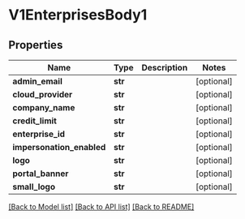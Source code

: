 # V1EnterprisesBody1

## Properties
Name | Type | Description | Notes
------------ | ------------- | ------------- | -------------
**admin_email** | **str** |  | [optional] 
**cloud_provider** | **str** |  | [optional] 
**company_name** | **str** |  | [optional] 
**credit_limit** | **str** |  | [optional] 
**enterprise_id** | **str** |  | [optional] 
**impersonation_enabled** | **str** |  | [optional] 
**logo** | **str** |  | [optional] 
**portal_banner** | **str** |  | [optional] 
**small_logo** | **str** |  | [optional] 

[[Back to Model list]](../README.md#documentation-for-models) [[Back to API list]](../README.md#documentation-for-api-endpoints) [[Back to README]](../README.md)

